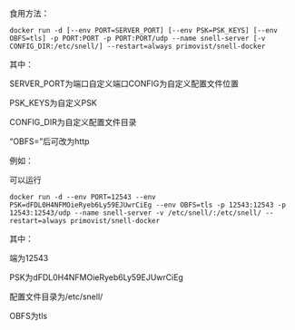 食用方法：

```
docker run -d [--env PORT=SERVER_PORT] [--env PSK=PSK_KEYS] [--env OBFS=tls] -p PORT:PORT -p PORT:PORT/udp --name snell-server [-v CONFIG_DIR:/etc/snell/] --restart=always primovist/snell-docker
```


其中：

SERVER_PORT为端口自定义端口CONFIG为自定义配置文件位置

PSK_KEYS为自定义PSK

CONFIG_DIR为自定义配置文件目录

“OBFS=”后可改为http

例如：

可以运行
```
docker run -d --env PORT=12543 --env PSK=dFDL0H4NFMOieRyeb6Ly59EJUwrCiEg --env OBFS=tls -p 12543:12543 -p 12543:12543/udp --name snell-server -v /etc/snell/:/etc/snell/ --restart=always primovist/snell-docker
```

其中：

端为12543

PSK为dFDL0H4NFMOieRyeb6Ly59EJUwrCiEg

配置文件目录为/etc/snell/

OBFS为tls
